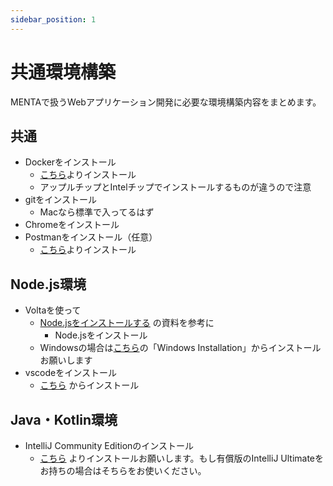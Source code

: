 ```yaml
---
sidebar_position: 1
---
```


# 共通環境構築

MENTAで扱うWebアプリケーション開発に必要な環境構築内容をまとめます。

## 共通

- Dockerをインストール
    - [こちら](https://www.docker.com/ja-jp/get-started/)よりインストール
    - アップルチップとIntelチップでインストールするものが違うので注意
- gitをインストール
    - Macなら標準で入ってるはず
- Chromeをインストール
- Postmanをインストール（任意）
    - [こちら](https://www.postman.com/)よりインストール

## Node.js環境

- Voltaを使って
    - [Node.jsをインストールする](/settings/install-nodejs.md) の資料を参考に
        - Node.jsをインストール
    - Windowsの場合は[こちら](https://docs.volta.sh/guide/getting-started)の「Windows Installation」からインストールお願いします
- vscodeをインストール
    - [こちら](https://code.visualstudio.com/) からインストール


## Java・Kotlin環境

- IntelliJ Community Editionのインストール
    - [こちら](https://www.jetbrains.com/ja-jp/idea/download/?section=mac) よりインストールお願いします。もし有償版のIntelliJ Ultimateをお持ちの場合はそちらをお使いください。